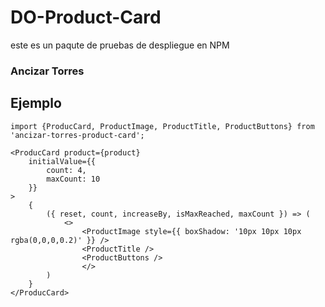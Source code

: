# DO-Product-Card

este es un paqute de pruebas de despliegue en NPM

### Ancizar Torres

## Ejemplo
```
import {ProducCard, ProductImage, ProductTitle, ProductButtons} from 'ancizar-torres-product-card';
```

```
<ProducCard product={product}
    initialValue={{
        count: 4,
        maxCount: 10
    }}
>
    {
        ({ reset, count, increaseBy, isMaxReached, maxCount }) => (
            <>
                <ProductImage style={{ boxShadow: '10px 10px 10px rgba(0,0,0,0.2)' }} />
                <ProductTitle />
                <ProductButtons />
                </>
        )
    }
</ProducCard>
```